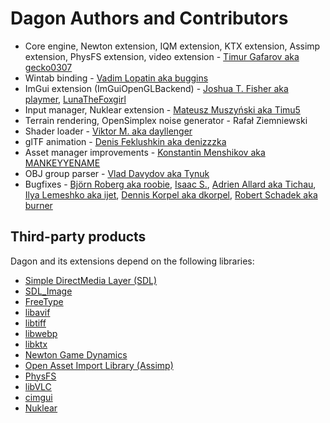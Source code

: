 # Dagon Authors and Contributors
* Core engine, Newton extension, IQM extension, KTX extension, Assimp extension, PhysFS extension, video extension - [Timur Gafarov aka gecko0307](https://github.com/gecko0307)
* Wintab binding - [Vadim Lopatin aka buggins](https://github.com/buggins)
* ImGui extension (ImGuiOpenGLBackend) - [Joshua T. Fisher aka playmer](https://github.com/playmer), [LunaTheFoxgirl](https://github.com/LunaTheFoxgirl)
* Input manager, Nuklear extension - [Mateusz Muszyński aka Timu5](https://github.com/Timu5)
* Terrain rendering, OpenSimplex noise generator - Rafał Ziemniewski
* Shader loader - [Viktor M. aka dayllenger](https://github.com/dayllenger)
* glTF animation - [Denis Feklushkin aka denizzzka](https://github.com/denizzzka)
* Asset manager improvements - [Konstantin Menshikov aka MANKEYYENAME](https://github.com/MANKEYYENAME)
* OBJ group parser - [Vlad Davydov aka Tynuk](https://github.com/Tynukua)
* Bugfixes - [Björn Roberg aka roobie](https://github.com/roobie), [Isaac S.](https://github.com/isaacs-dev), [Adrien Allard aka Tichau](https://github.com/Tichau), [Ilya Lemeshko aka ijet](https://github.com/my-ijet), [Dennis Korpel aka dkorpel](https://github.com/dkorpel), [Robert Schadek aka burner](https://github.com/burner)

## Third-party products
Dagon and its extensions depend on the following libraries:
* [Simple DirectMedia Layer (SDL)](https://www.libsdl.org/)
* [SDL_Image](https://github.com/libsdl-org/SDL_image)
* [FreeType](https://freetype.org/)
* [libavif](https://github.com/AOMediaCodec/libavif)
* [libtiff](https://gitlab.com/libtiff/libtiff)
* [libwebp](https://chromium.googlesource.com/webm/libwebp)
* [libktx](https://github.com/KhronosGroup/KTX-Software)
* [Newton Game Dynamics](https://github.com/MADEAPPS/newton-dynamics)
* [Open Asset Import Library (Assimp)](https://github.com/assimp/assimp)
* [PhysFS](https://github.com/icculus/physfs)
* [libVLC](https://images.videolan.org/vlc/libvlc.html)
* [cimgui](https://github.com/cimgui/cimgui)
* [Nuklear](https://github.com/Immediate-Mode-UI/Nuklear)
